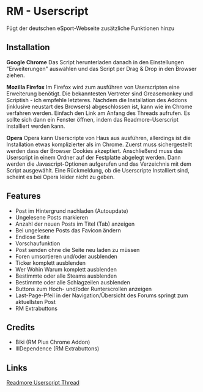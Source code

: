 RM - Userscript
===============

Fügt der deutschen eSport-Webseite zusätzliche Funktionen hinzu

Installation
------------

**Google Chrome**
Das Script herunterladen danach in den Einstellungen "Erweiterungen" auswählen und das Script per Drag & Drop in den Browser ziehen.

**Mozilla Firefox**
Im Firefox wird zum ausführen von Userscripten eine Erweiterung benötigt. Die bekanntesten Vertreter sind Greasemonkey und Scriptish - ich empfehle letzteres.
Nachdem die Installation des Addons (inklusive neustart des Browsers) abgeschlossen ist, kann wie im Chrome verfahren werden. Einfach den Link am Anfang des Threads aufrufen. Es sollte sich dann ein Fenster öffnen, indem das Readmore-Userscript installiert werden kann.

**Opera**
Opera kann Userscripte von Haus aus ausführen, allerdings ist die Installation etwas komplizierter als im Chrome. Zuerst muss sichergestellt werden dass der Browser Cookies akzeptiert.
Anschließend muss das Userscript in einem Ordner auf der Festplatte abgelegt werden. Dann werden die Javascript-Optionen aufgerufen und das Verzeichnis mit dem Script ausgewählt.
Eine Rückmeldung, ob die Userscripte Installiert sind, scheint es bei Opera leider nicht zu geben.

Features
-------------

 * Post im Hintergrund nachladen (Autoupdate)
 * Ungelesene Posts markieren
 * Anzahl der neuen Posts im Titel (Tab) anzeigen
 * Bei ungelesene Posts das Favicon ändern
 * Endlose Seite
 * Vorschaufunktion
 * Post senden ohne die Seite neu laden zu müssen
 * Foren umsortieren und/oder ausblenden
 * Ticker komplett ausblenden
 * Wer Wohin Warum komplett ausblenden
 * Bestimmte oder alle Steams ausblenden
 * Bestimmte oder alle Schlagzeilen ausblenden
 * Buttons zum Hoch- und/oder Runterscrollen anzeigen
 * Last-Page-Pfeil in der Navigation/Übersicht des Forums springt zum aktuellsten Post
 * RM Extrabuttons

Credits
-----------------

 * Biki (RM Plus Chrome Addon)
 * IllDependence (RM Extrabuttons)

Links
-----------------

[Readmore Userscript Thread][1]

[1]: http://www.readmore.de/index.php?cont=forum/thread&threadid=111239
